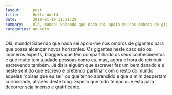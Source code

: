```yaml
---
layout:     post
title:      Hello World
date:       2018-01-19 11:21:29
summary:    Olá, mundo! Sabendo que nada sei apoio-me nos ombros de gigantes para que possa alcançar novos horizontes...
categories: anuncio  
---
```


Olá, mundo! Sabendo que nada sei apoio-me nos ombros de gigantes para que possa alcançar novos horizontes. Os gigantes neste caso são os inúmeros experts, bloggers que têm compartilhado os seus conhecimentos e que muito tem ajudado pessoas como eu, mas, agora é hora de retribuir escrevendo também.
Já dizia alguém que escrever faz um bem danado e é neste sentido que escrevo e pretendo partilhar com o resto do mundo aquelas “coisas que eu sei” ou que tenho aprendido e que a mim despertam curiosidade, através deste blog. Espero que todo tempo que está para decorrer seja imenso e gratificante..
